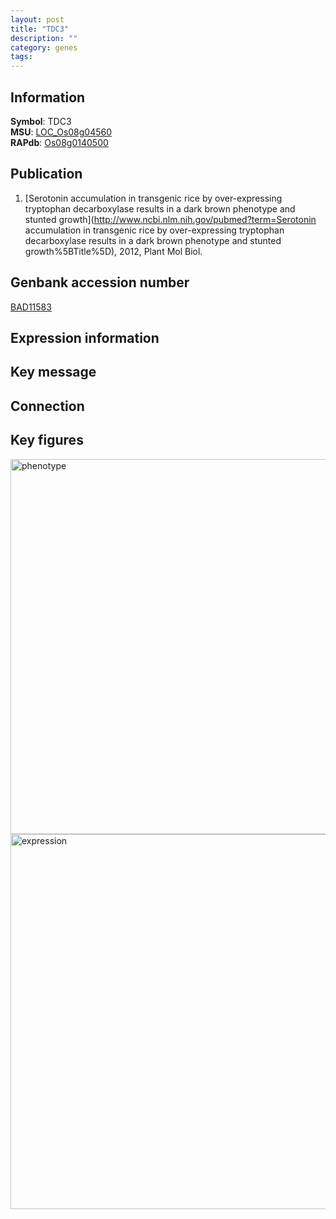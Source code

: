 ```yaml
---
layout: post
title: "TDC3"
description: ""
category: genes
tags: 
---
```


## Information
__Symbol__: TDC3  
__MSU__: [LOC_Os08g04560](http://rice.plantbiology.msu.edu/cgi-bin/ORF_infopage.cgi?orf=LOC_Os08g04560)  
__RAPdb__: [Os08g0140500](http://rapdb.dna.affrc.go.jp/viewer/gbrowse_details/irgsp1?name=Os08g0140500)  

## Publication
1. [Serotonin accumulation in transgenic rice by over-expressing tryptophan decarboxylase results in a dark brown phenotype and stunted growth](http://www.ncbi.nlm.nih.gov/pubmed?term=Serotonin accumulation in transgenic rice by over-expressing tryptophan decarboxylase results in a dark brown phenotype and stunted growth%5BTitle%5D), 2012, Plant Mol Biol.

## Genbank accession number
[BAD11583](http://www.ncbi.nlm.nih.gov/nuccore/BAD11583)  

## Expression information

## Key message

## Connection

## Key figures
<img src="http://ricencode.github.io/images/TDC3.pheno.png" alt="phenotype"  style="width: 600px;"/>

<img src="http://ricencode.github.io/images/TDC3.exp.png" alt="expression"  style="width: 600px;"/>


